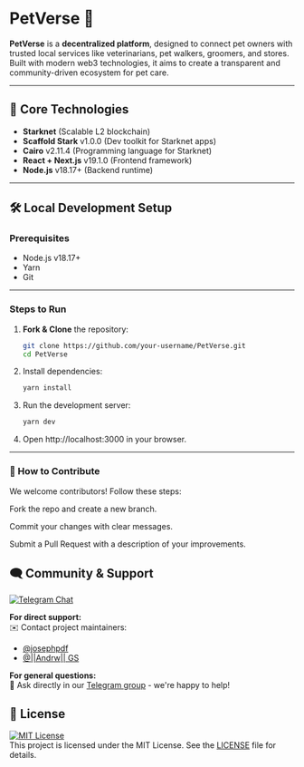 # PetVerse 🐾

**PetVerse** is a **decentralized platform**, designed to connect pet owners with trusted local services like veterinarians, pet walkers, groomers, and stores. Built with modern web3 technologies, it aims to create a transparent and community-driven ecosystem for pet care.

---

## 🚀 Core Technologies  
- **Starknet** (Scalable L2 blockchain)
- **Scaffold Stark** v1.0.0 (Dev toolkit for Starknet apps)  
- **Cairo** v2.11.4 (Programming language for Starknet)
- **React + Next.js** v19.1.0 (Frontend framework)  
- **Node.js** v18.17+ (Backend runtime)  

---

## 🛠️ Local Development Setup  

### Prerequisites  
- Node.js v18.17+ 
- Yarn
- Git  

---

### Steps to Run  
1. **Fork & Clone** the repository:  
   ```bash
   git clone https://github.com/your-username/PetVerse.git
   cd PetVerse
2. Install dependencies:
   ```bash
   yarn install
3. Run the development server:
   ```bash
   yarn dev
4. Open http://localhost:3000 in your browser.

---

### 🤝 How to Contribute
We welcome contributors! Follow these steps:

Fork the repo and create a new branch.

Commit your changes with clear messages.

Submit a Pull Request with a description of your improvements.
 
## 🗨️ Community & Support  
[![Telegram Chat](https://img.shields.io/badge/Telegram-Join%20our%20Community-blue?style=flat-square&logo=telegram)](https://t.me/PetVerseContributors)  

**For direct support:**  
✉️ Contact project maintainers:  
- [@josephpdf](https://t.me/josephpdf)  
- [@||Andrw|| GS](https://t.me/andrwgs) 

**For general questions:**  
💬 Ask directly in our [Telegram group](https://t.me/PetVerseContributors) - we're happy to help! 

## 📄 License  
[![MIT License](https://img.shields.io/badge/License-MIT-green?style=flat-square)](LICENSE)  
This project is licensed under the MIT License. See the [LICENSE](LICENSE) file for details. 
